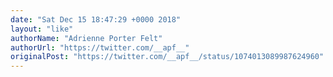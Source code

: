 ```yaml
---
date: "Sat Dec 15 18:47:29 +0000 2018"
layout: "like"
authorName: "Adrienne Porter Felt"
authorUrl: "https://twitter.com/__apf__"
originalPost: "https://twitter.com/__apf__/status/1074013089987624960"
---
```

